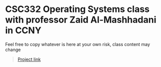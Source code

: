 # CSC332 Operating Systems class with professor Zaid Al-Mashhadani in CCNY
Feel free to copy whatever is here at your own risk, class content may change 

> [Project link](https://github.com/Chuezhang2278/Project_TeamC) 
